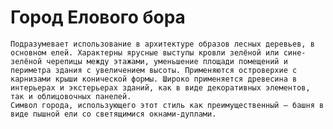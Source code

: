 Город Елового бора
==================

	Подразумевает использование в архитектуре образов лесных деревьев, в основном елей. Характерны ярусные выступы кровли зелёной или сине-зелёной черепицы между этажами, уменьшение площади помещений и периметра здания с увеличением высоты. Применяются островерхие с карнизами крыши конической формы. Широко применяется древесина в интерьерах и экстерьерах зданий, как в виде декоративных элементов, так и облицовочных панелей.
	Символ города, использующего этот стиль как преимущественный — башня в виде пышной ели со светящимися окнами-дуплами.
